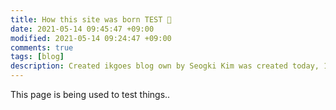 ```yaml
---
title: How this site was born TEST 👶
date: 2021-05-14 09:45:47 +09:00
modified: 2021-05-14 09:24:47 +09:00
comments: true
tags: [blog]
description: Created ikgoes blog own by Seogki Kim was created today, 14th of May to maintain and keep the knowledge obtained through study or my works.
---
```


This page is being used to test things.. 


